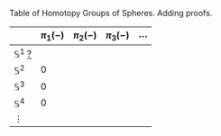 Table of Homotopy Groups of Spheres. Adding proofs.



|  | $\pi_1(-)$ | $\pi_2(-)$ | $\pi_3(-)$ | $\cdots$ |
| ---- | ---- | ---- | ---- | ---- |
| $\mathbb{S}^1$ [?](Lemmas/n_sphere_is_simply_connected.md)|  |  |  |  |
| $\mathbb{S}^2$ | 0  |  |  |  |
| $\mathbb{S}^3$ | 0 |  |  |  |
| $\mathbb{S}^4$ | 0 |  |  |  |
| $\vdots$  |  |  |  |  |

